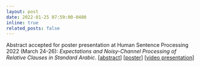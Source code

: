 ```yaml
---
layout: post
date: 2022-01-25 07:59:00-0400
inline: true
related_posts: false
---
```


Abstract accepted for poster presentation at Human Sentence Processing 2022 (March 24-26): *Expectations and Noisy-Channel Processing of Relative Clauses in Standard Arabic*. \[[abstract](https://nicoledodd.github.io/assets/pdf/hsp-abstract-2022.pdf)\] \[[poster](https://nicoledodd.github.io/assets/pdf/hsp-poster-2022.pdf)\] \[[video presentation](https://youtu.be/iy-VwYp_8yc)\]

